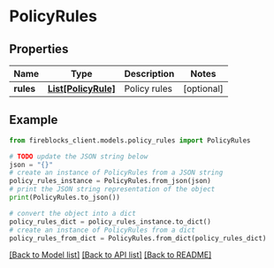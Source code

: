 # PolicyRules


## Properties

Name | Type | Description | Notes
------------ | ------------- | ------------- | -------------
**rules** | [**List[PolicyRule]**](PolicyRule.md) | Policy rules | [optional] 

## Example

```python
from fireblocks_client.models.policy_rules import PolicyRules

# TODO update the JSON string below
json = "{}"
# create an instance of PolicyRules from a JSON string
policy_rules_instance = PolicyRules.from_json(json)
# print the JSON string representation of the object
print(PolicyRules.to_json())

# convert the object into a dict
policy_rules_dict = policy_rules_instance.to_dict()
# create an instance of PolicyRules from a dict
policy_rules_from_dict = PolicyRules.from_dict(policy_rules_dict)
```
[[Back to Model list]](../README.md#documentation-for-models) [[Back to API list]](../README.md#documentation-for-api-endpoints) [[Back to README]](../README.md)


